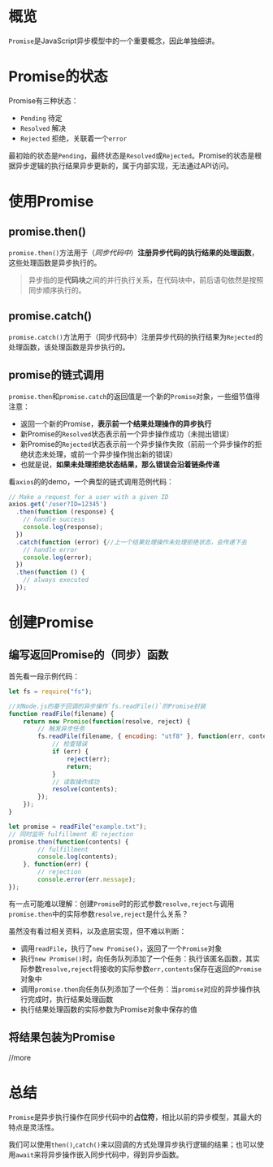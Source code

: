 # 概览

`Promise`是JavaScript异步模型中的一个重要概念，因此单独细讲。

# Promise的状态

Promise有三种状态：

- `Pending` 待定
- `Resolved` 解决
- `Rejected` 拒绝，关联着一个`error`

最初始的状态是`Pending`，最终状态是`Resolved`或`Rejected`。Promise的状态是根据异步逻辑的执行结果异步更新的，属于内部实现，无法通过API访问。

# 使用Promise

## promise.then()

`promise.then()`方法用于（*同步代码中*）**注册异步代码的执行结果的处理函数**，这些处理函数是异步执行的。

> 异步指的是**代码块**之间的并行执行关系，在代码块中，前后语句依然是按照同步顺序执行的。

## promise.catch()

`promise.catch()`方法用于（同步代码中）注册异步代码的执行结果为`Rejected`的处理函数，该处理函数是异步执行的。

## promise的链式调用

`promise.then`和`promise.catch`的返回值是一个新的`Promise`对象，一些细节值得注意：

- 返回一个新的Promise，**表示前一个结果处理操作的异步执行**
- 新Promise的`Resolved`状态表示前一个异步操作成功（未抛出错误）
- 新Promise的`Rejected`状态表示前一个异步操作失败（前前一个异步操作的拒绝状态未处理，或前一个异步操作抛出新的错误）
- 也就是说，**如果未处理拒绝状态结果，那么错误会沿着链条传递**

看`axios`的的demo，一个典型的链式调用范例代码：

```javascript
// Make a request for a user with a given ID
axios.get('/user?ID=12345')
  .then(function (response) {
    // handle success
    console.log(response);
  })
  .catch(function (error) {//上一个结果处理操作未处理拒绝状态，会传递下去
    // handle error
    console.log(error);
  })
  .then(function () {
    // always executed
  });
```



# 创建Promise

## 编写返回Promise的（同步）函数

首先看一段示例代码：

```javascript
let fs = require("fs");

//对Node.js的基于回调的异步操作`fs.readFile()`的Promise封装
function readFile(filename) {
	return new Promise(function(resolve, reject) {
		// 触发异步任务
		fs.readFile(filename, { encoding: "utf8" }, function(err, contents) {
			// 检查错误
			if (err) {
				reject(err);
				return;
			}
			// 读取操作成功
			resolve(contents);
		});
	});
}

let promise = readFile("example.txt");
// 同时监听 fulfillment 和 rejection
promise.then(function(contents) {
		// fulfillment
		console.log(contents);
	}, function(err) {
		// rejection
		console.error(err.message);
});
```

有一点可能难以理解：创建`Promise`时的形式参数`resolve,reject`与调用`promise.then`中的实际参数`resolve,reject`是什么关系？

虽然没有看过相关资料，以及底层实现，但不难以判断：

- 调用`readFile`，执行了`new Promise()`，返回了一个`Promise`对象
- 执行`new Promise()`时，向任务队列添加了一个任务：执行该匿名函数，其实际参数`resolve,reject`将接收的实际参数`err,contents`保存在返回的`Promise`对象中
- 调用`promise.then`向任务队列添加了一个任务：当`promise`对应的异步操作执行完成时，执行结果处理函数
- 执行结果处理函数的实际参数为Promise对象中保存的值

## 将结果包装为Promise

//more

# 总结

`Promise`是异步执行操作在同步代码中的**占位符**，相比以前的异步模型，其最大的特点是灵活性。

我们可以使用`then()`,`catch()`来以回调的方式处理异步执行逻辑的结果；也可以使用`await`来将异步操作嵌入同步代码中，得到异步函数。